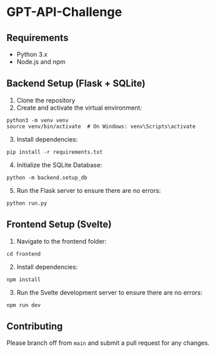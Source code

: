 # GPT-API-Challenge

## Requirements
- Python 3.x
- Node.js and npm

## Backend Setup (Flask + SQLite)

1. Clone the repository
2. Create and activate the virtual environment:
~~~
python3 -m venv venv
source venv/bin/activate  # On Windows: venv\Scripts\activate
~~~
3. Install dependencies:
~~~
pip install -r requirements.txt
~~~
4. Initialize the SQLite Database:
~~~
python -m backend.setup_db
~~~
5. Run the Flask server to ensure there are no errors:
~~~
python run.py
~~~

## Frontend Setup (Svelte)

1. Navigate to the frontend folder:
~~~
cd frontend
~~~
2. Install dependencies:
~~~
npm install
~~~
3. Run the Svelte development server to ensure there are no errors:
~~~
npm run dev
~~~

## Contributing
Please branch off from `main` and submit a pull request for any changes.
